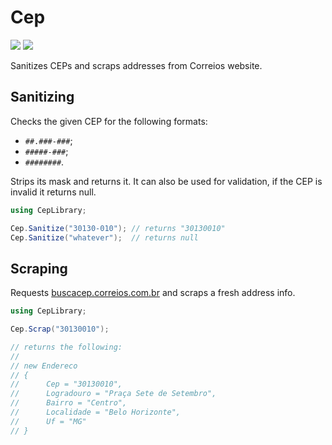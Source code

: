 # Cep

[![][build-img]][build]
[![][nuget-img]][nuget]

Sanitizes CEPs and scraps addresses from Correios website.

[build]:     https://ci.appveyor.com/project/TallesL/net-cep
[build-img]: https://ci.appveyor.com/api/projects/status/github/tallesl/net-cep?svg=true
[nuget]:     https://www.nuget.org/packages/Cep
[nuget-img]: https://badge.fury.io/nu/Cep.svg

## Sanitizing

Checks the given CEP for the following formats:

* `##.###-###`;
* `#####-###`;
* `########`.

Strips its mask and returns it.
It can also be used for validation, if the CEP is invalid it returns null.

```cs
using CepLibrary;

Cep.Sanitize("30130-010"); // returns "30130010"
Cep.Sanitize("whatever");  // returns null
```

## Scraping

Requests [buscacep.correios.com.br] and scraps a fresh address info.

```cs
using CepLibrary;

Cep.Scrap("30130010");

// returns the following:
//
// new Endereco
// {
//      Cep = "30130010",
//      Logradouro = "Praça Sete de Setembro",
//      Bairro = "Centro",
//      Localidade = "Belo Horizonte",
//      Uf = "MG"
// }
```

[buscacep.correios.com.br]: http://buscacep.correios.com.br